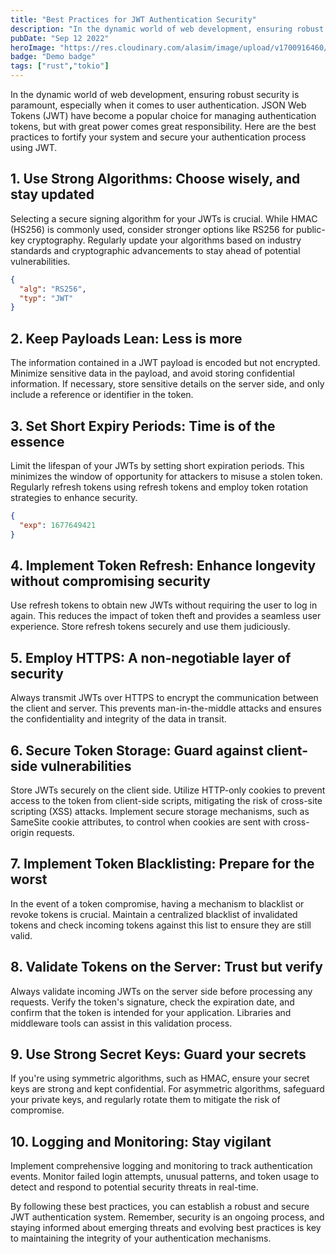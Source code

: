 ```yaml
---
title: "Best Practices for JWT Authentication Security"
description: "In the dynamic world of web development, ensuring robust security is paramount, especially when it comes to user authentication."
pubDate: "Sep 12 2022"
heroImage: "https://res.cloudinary.com/alasim/image/upload/v1700916460/writings/tbifptyaul0jghsfd6ic.png"
badge: "Demo badge"
tags: ["rust","tokio"]
---
```


In the dynamic world of web development, ensuring robust security is paramount, especially when it comes to user authentication. JSON Web Tokens (JWT) have become a popular choice for managing authentication tokens, but with great power comes great responsibility. Here are the best practices to fortify your system and secure your authentication process using JWT.

## 1. **Use Strong Algorithms: Choose wisely, and stay updated**

Selecting a secure signing algorithm for your JWTs is crucial. While HMAC (HS256) is commonly used, consider stronger options like RS256 for public-key cryptography. Regularly update your algorithms based on industry standards and cryptographic advancements to stay ahead of potential vulnerabilities.

```json
{
  "alg": "RS256",
  "typ": "JWT"
}
```

## 2. **Keep Payloads Lean: Less is more**

The information contained in a JWT payload is encoded but not encrypted. Minimize sensitive data in the payload, and avoid storing confidential information. If necessary, store sensitive details on the server side, and only include a reference or identifier in the token.

## 3. **Set Short Expiry Periods: Time is of the essence**

Limit the lifespan of your JWTs by setting short expiration periods. This minimizes the window of opportunity for attackers to misuse a stolen token. Regularly refresh tokens using refresh tokens and employ token rotation strategies to enhance security.

```json
{
  "exp": 1677649421
}
```

## 4. **Implement Token Refresh: Enhance longevity without compromising security**

Use refresh tokens to obtain new JWTs without requiring the user to log in again. This reduces the impact of token theft and provides a seamless user experience. Store refresh tokens securely and use them judiciously.

## 5. **Employ HTTPS: A non-negotiable layer of security**

Always transmit JWTs over HTTPS to encrypt the communication between the client and server. This prevents man-in-the-middle attacks and ensures the confidentiality and integrity of the data in transit.

## 6. **Secure Token Storage: Guard against client-side vulnerabilities**

Store JWTs securely on the client side. Utilize HTTP-only cookies to prevent access to the token from client-side scripts, mitigating the risk of cross-site scripting (XSS) attacks. Implement secure storage mechanisms, such as SameSite cookie attributes, to control when cookies are sent with cross-origin requests.

## 7. **Implement Token Blacklisting: Prepare for the worst**

In the event of a token compromise, having a mechanism to blacklist or revoke tokens is crucial. Maintain a centralized blacklist of invalidated tokens and check incoming tokens against this list to ensure they are still valid.

## 8. **Validate Tokens on the Server: Trust but verify**

Always validate incoming JWTs on the server side before processing any requests. Verify the token's signature, check the expiration date, and confirm that the token is intended for your application. Libraries and middleware tools can assist in this validation process.

## 9. **Use Strong Secret Keys: Guard your secrets**

If you're using symmetric algorithms, such as HMAC, ensure your secret keys are strong and kept confidential. For asymmetric algorithms, safeguard your private keys, and regularly rotate them to mitigate the risk of compromise.

## 10. **Logging and Monitoring: Stay vigilant**

Implement comprehensive logging and monitoring to track authentication events. Monitor failed login attempts, unusual patterns, and token usage to detect and respond to potential security threats in real-time.

By following these best practices, you can establish a robust and secure JWT authentication system. Remember, security is an ongoing process, and staying informed about emerging threats and evolving best practices is key to maintaining the integrity of your authentication mechanisms.
